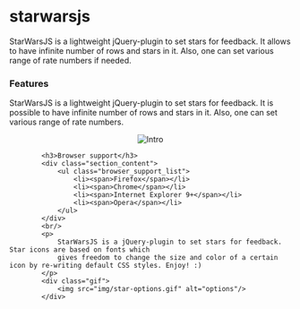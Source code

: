 # starwarsjs
StarWarsJS is a lightweight jQuery-plugin to set stars for feedback. 
It allows to have infinite number of rows and stars in it. 
Also, one can set various range of rate numbers if needed.

<section class="features">
            <h3>Features</h3>
            <p>
                StarWarsJS is a lightweight jQuery-plugin to set stars for feedback.
                It is possible to have infinite number of rows and stars in it.
                Also, one can set various range of rate numbers. 
            </p>
            <div class="gif" style="text-align: center;">
                <img src="https://cloud.githubusercontent.com/assets/2904795/18429852/be8d0efe-78e6-11e6-8aeb-3cc2ac8c9abe.gif" alt="Intro" style="display: inline-block;"/>
            </div>
            
            <h3>Browser support</h3>
            <div class="section_content">
                <ul class="browser_support_list">
                    <li><span>Firefox</span></li>
                    <li><span>Chrome</span></li>
                    <li><span>Internet Explorer 9+</span></li>
                    <li><span>Opera</span></li>
                </ul>
            </div>
            <br/>
            <p>
                StarWarsJS is a jQuery-plugin to set stars for feedback. Star icons are based on fonts which
                gives freedom to change the size and color of a certain icon by re-writing default CSS styles. Enjoy! :)
            </p>
            <div class="gif">
                <img src="img/star-options.gif" alt="options"/>
            </div>
</section>
